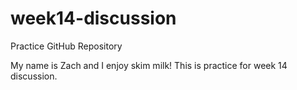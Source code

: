 # week14-discussion
Practice GitHub Repository

My name is Zach and I enjoy skim milk!
This is practice for week 14 discussion.
